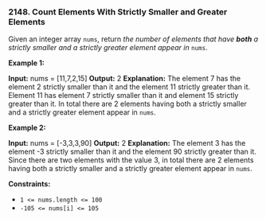 ### 2148\. Count Elements With Strictly Smaller and Greater Elements

Given an integer array `nums`, return _the number of elements that have **both** a strictly smaller and a strictly greater element appear in_ `nums`.

**Example 1:**

**Input:** nums = \[11,7,2,15\]
**Output:** 2
**Explanation:** The element 7 has the element 2 strictly smaller than it and the element 11 strictly greater than it.
Element 11 has element 7 strictly smaller than it and element 15 strictly greater than it.
In total there are 2 elements having both a strictly smaller and a strictly greater element appear in `nums`.

**Example 2:**

**Input:** nums = \[-3,3,3,90\]
**Output:** 2
**Explanation:** The element 3 has the element -3 strictly smaller than it and the element 90 strictly greater than it.
Since there are two elements with the value 3, in total there are 2 elements having both a strictly smaller and a strictly greater element appear in `nums`.

**Constraints:**

*   `1 <= nums.length <= 100`
*   `-105 <= nums[i] <= 105`
